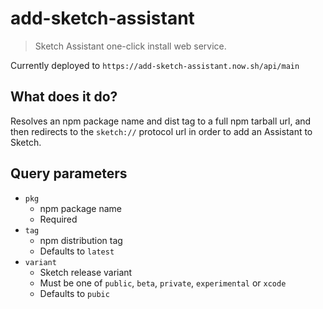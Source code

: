 # add-sketch-assistant

> Sketch Assistant one-click install web service.

Currently deployed to `https://add-sketch-assistant.now.sh/api/main`

## What does it do?

Resolves an npm package name and dist tag to a full npm tarball url, and then redirects to the `sketch://` protocol url in
order to add an Assistant to Sketch.

## Query parameters

- `pkg`
  - npm package name
  - Required
- `tag`
  - npm distribution tag
  - Defaults to `latest`
- `variant`
  - Sketch release variant
  - Must be one of `public`, `beta`, `private`, `experimental` or `xcode`
  - Defaults to `pubic`
